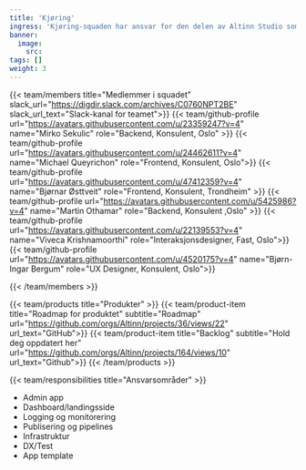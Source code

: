 ```yaml
---
title: 'Kjøring'
ingress: 'Kjøring-squaden har ansvar for den delen av Altinn Studio som omhandler admin app, dashboard/landingssider, logging og monitoring mm - se mer spesifisert under ansvarsområder'
banner:
  image:
    src:
tags: []
weight: 3
---
```


{{< team/members title="Medlemmer i squadet" slack_url="https://digdir.slack.com/archives/C0760NPT2BE" slack_url_text="Slack-kanal for teamet">}}
{{< team/github-profile url="https://avatars.githubusercontent.com/u/23359247?v=4" name="Mirko Sekulic" role="Backend, Konsulent, Oslo" >}}
{{< team/github-profile url="https://avatars.githubusercontent.com/u/24462611?v=4" name="Michael Queyrichon" role="Frontend, Konsulent, Oslo">}}
{{< team/github-profile url="https://avatars.githubusercontent.com/u/47412359?v=4" name="Bjørnar Østtveit" role="Frontend, Konsulent, Trondheim" >}}
{{< team/github-profile url="https://avatars.githubusercontent.com/u/5425986?v=4" name="Martin Othamar" role="Backend, Konsulent ,Oslo" >}}
{{< team/github-profile url="https://avatars.githubusercontent.com/u/22139553?v=4" name="Viveca Krishnamoorthi" role="Interaksjonsdesigner, Fast, Oslo">}}
{{< team/github-profile url="https://avatars.githubusercontent.com/u/4520175?v=4" name="Bjørn-Ingar Bergum" role="UX Designer, Konsulent, Oslo">}}

{{< /team/members >}}

{{< team/products title="Produkter" >}}
{{< team/product-item title="Roadmap for produktet" subtitle="Roadmap" url="https://github.com/orgs/Altinn/projects/36/views/22" url_text="GitHub">}}
{{< team/product-item title="Backlog" subtitle="Hold deg oppdatert her" url="https://github.com/orgs/Altinn/projects/164/views/10" url_text="Github">}}
{{< /team/products >}}

{{< team/responsibilities title="Ansvarsområder" >}}

- Admin app
- Dashboard/landingsside
- Logging og monitorering
- Publisering og pipelines
- Infrastruktur
- DX/Test
- App template
